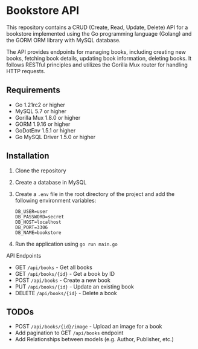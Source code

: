 # Bookstore API
This repository contains a CRUD (Create, Read, Update, Delete) API for a bookstore implemented using the Go programming language (Golang) and the GORM ORM library with MySQL database.

The API provides endpoints for managing books, including creating new books, fetching book details, updating book information, deleting books. It follows RESTful principles and utilizes the Gorilla Mux router for handling HTTP requests.

## Requirements
- Go  1.21rc2 or higher
- MySQL 5.7 or higher
- Gorilla Mux 1.8.0 or higher
- GORM 1.9.16 or higher
- GoDotEnv 1.5.1 or higher
- Go MySQL Driver 1.5.0 or higher

## Installation
1. Clone the repository
2. Create a database in MySQL
3. Create a `.env` file in the root directory of the project and add the following environment variables:
    ```
    DB_USER=user
    DB_PASSWORD=secret
    DB_HOST=localhost
    DB_PORT=3306
    DB_NAME=bookstore
    ```

4. Run the application using `go run main.go`

API Endpoints
- GET `/api/books` - Get all books
- GET `/api/books/{id}` - Get a book by ID
- POST `/api/books` - Create a new book
- PUT `/api/books/{id}` - Update an existing book
- DELETE `/api/books/{id}` - Delete a book

## TODOs
- POST `/api/books/{id}/image` - Upload an image for a book 
-  Add pagination to GET `/api/books` endpoint
-  Add Relationships between models (e.g. Author, Publisher, etc.)

